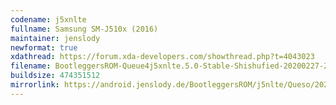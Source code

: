 ```yaml
---
codename: j5xnlte
fullname: Samsung SM-J510x (2016)
maintainer: jenslody
newformat: true
xdathread: https://forum.xda-developers.com/showthread.php?t=4043023
filename: BootleggersROM-Queue4j5xnlte.5.0-Stable-Shishufied-20200227-231624.zip
buildsize: 474351512
mirrorlink: https://android.jenslody.de/BootleggersROM/j5nlte/Queso/20200227-231624/
---
```


